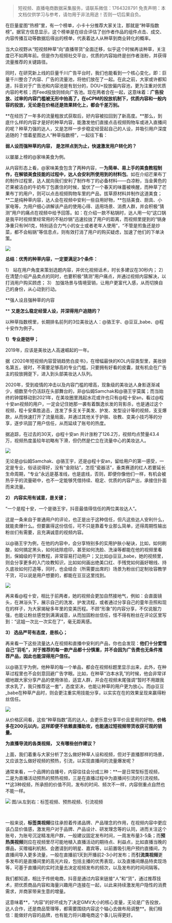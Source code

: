 

> 短视频、直播电商数据采集服务，请联系微信：1764328791
> 免责声明：本文档仅供学习与参考，请勿用于非法用途！否则一切后果自负。





在巨量星图“热榜”里，有一个榜单，小卡十分推荐大家关注，那就是“种草指数榜”。据官方信息显示，这个榜单是在综合评估了创作者作品的组件点击、成交、内容传播互动等数据后得出的榜单，代表着达人从种草到商业转化的概率。

当大众视野从“短视频种草”向“直播带货”全面迁移，似乎这个时候再谈种草，关注度已不如两年前。但是作为视频社交平台，优质的内容始终是创作者涨粉，并获得流量推荐的关键路径。
​

同时，在研究新上线的巨量千川广告平台时，我们也能看到一个核心变化，即：巨量千川整合了内容、广告的流量池，将他们放在了一起。在此之前，大家或许都知道，抖音对于广告池和内容池是有划分的，DOU+投放偏内容池，更为注重对优质内容的考核；而Feed投放则倾向广告池。现在两者合在一起，这意味着：**广告投放、过审的内容门槛被无形中抬高了，在oCPM的投放机制下，优质内容和一般内容的投放，无论是在价格还是效果转化上，都会千差万别。**
​

**在经历了一年多的流量粗放式获取后，好内容被拉回到了新高度。**那么，到底什么样的内容才是好的种草内容，能激发他们直接点击视频购物车或进入直播间的呢？种草力强的达人，又是怎样一步步稳定经营起自己的人设，并吸引用户深度追随的？借着星图达人“种草指数榜”，一起往下看：
​

**弱人设而强种草的内容，**
**是怎样点到为止，快速激发用户转化的？**
​

以屡屡上榜的@家味美食为例。
​

从内容形态上看，@家味美食包含了两种内容，一**为简单、易上手的美食教程制作，在解锁美食技能的过程中，达人会安利所使用到的材料包**。如在介绍芒果布丁的制作过程里，达人就向我们安利了制作布丁的必备材料——白凉粉，当金黄色的芒果被洁白的牛奶布丁包裹住的时候，蛰伏了一个春天的味蕾被唤醒，而种草了芒果布丁的用户，则可以点击视频购物车里的产品，拔草原材料并制作这道美食；**二是纯种草内容，达人会在视频中安利一些自用好物，**包括美食、厨具、小家电等，为用户细心讲解该产品的使用心得、适用场景、消费人群，并会积极“猜测”用户的痛点在视频中给予回答。如：在介绍一款不粘锅时，达人用一句“这口锅是我平时视频里经常用的不粘炒锅”迅速拉拢了用户的距离，而视频里提到的“锅身净重只有961克，特别适合力气小的女士或者老年人使用”，“不管是煎鱼还是炒菜，都不会粘锅”等信息点，则有效打消了用户的购买疑虑，加速了他们的下单决策。

![](https://cdn.nlark.com/yuque/0/2021/webp/97322/1622346146538-3b9e93ef-5d59-485c-8fe8-616cff3c6229.webp#clientId=ue98506e0-1611-4&from=paste&height=376&id=uf1fc9fd9&margin=%5Bobject%20Object%5D&originHeight=752&originWidth=1080&originalType=url&status=done&style=none&taskId=u76fd0af0-a326-474a-b131-859933d5fd3&width=540)

**总结：优秀的种草内容，一定要满足3个条件：**
​

1）  站在用户角度来策划选题内容，并优化视频话术，时长多建议在30秒内；
2）  在清楚介绍产品卖点的同时，也要积极“猜测”用户痛点，并通过视频内容解决，以打消用户购买顾虑；
3）  加强场景与情境营销，让用户更富代入感，从而切换自己的身份，从心动到行动。
​

**强人设且强种草的内容

**
**又是怎么稳定经营人设，并深得用户追随的？**
​

以种草指数榜里，长期排名前列的3位美妆达人：@骆王宇、@豆豆_babe、@程十安作为例子。
​

**1）专业是铠甲；**
**​**

2019年，应该是美妆达人高速崛起的一年。

据《2020年短视频内容营销趋势白皮书》，在增幅最快的KOL内容类型里，美妆排名第五，彼时，不需要足够高的专业门槛，只要拥有好看的皮囊，就有机会在广告主的投放拥趸下，进入到头部美妆达人队列。
​

2020年，受到疫情的冲击以及内容门槛的增高，现象级的美妆达人身影逐渐减少，细数至今仍活跃在头部舞台的，非@仙姆Samchak和@骆王宇莫属；而当始终的钟摆移动到2021年，在美妆圈里溅起水花或许也只有@程十安an，看过@程十安an视频的用户，一定会记住她那一袭有着飘逸长发的背影杀，也是通过这个视频，程十安乘胜追击，连发了多支关于美发、护发、发型设计等的视频，支支爆款，从而快速打开了流量局面，并通过其他关于护肤、妆教、变美小技巧等的分享，逐步巩固了用户信任，从而延续了账号的热度。

据追踪，在过去的30天，@程十安an 共计涨粉了126.2万，视频均点赞量43.4万，视频热度虽较年初略有下滑，但仍然是伫立在流量中心的美妆达人。

![](https://cdn.nlark.com/yuque/0/2021/webp/97322/1622346146558-b472eeec-40e8-4206-b7b7-5a09d8985b92.webp#clientId=ue98506e0-1611-4&from=paste&height=380&id=u4e9a3fc9&margin=%5Bobject%20Object%5D&originHeight=759&originWidth=1080&originalType=url&status=done&style=none&taskId=ud69fe2c3-e0b5-470c-8581-2aa8ab0bb30&width=540)

无论是@仙姆Samchak、@骆王宇，还是@程十安an，留给用户的第一感受，一定是专业，俗话说得好，没有“金刚钻”，怎揽“瓷器活”，垂类赛道的红人若要延长生命周期，“专业”永远是基准线，也是底线，否则，即便你像他们一样，有机会被热乎乎的流量砸中，也不一定能够凭借持续、稳定、优质的内容产出，承接住扑面而来流量。
​

**2）  内容实用有诚意，是关键；**
​

“一个是程十安，一个是骆王宇，抖音最值得信任的两位美妆达人”。

这是一条来自于普通用户的评论，也正是出于这种信任，但凡这些达人安利什么，就能卖爆什么。但要赢得这份信任，可不只是靠着专业那么简单，还得周期性输出粉丝们有需要，且充满诚意的视频内容。
​

以@骆王宇为例，在他的内容中，会分享特别多的实用护肤小秘诀，比如，如何刷酸，如何搞定黑头，如何祛除痘印，甚至如何洗脸、洗澡等都能在他的视频里看到，保姆级的干货教程，非常容易打动用户；又比如@豆豆_babe，她的视频里，则会分享更多的入门妆教知识，比如如何画出绝美口红、手残党如何画好眼线、持久底妆如何打造等，同时，也会结合（所需要出席的）场景为粉丝们定制妆容教学干货，可以说是用户想要的，都能在豆豆这里找到。

![](https://cdn.nlark.com/yuque/0/2021/webp/97322/1622346146934-b8392ed7-206b-4908-8d96-7f2b8d4e1a47.webp#clientId=ue98506e0-1611-4&from=paste&height=240&id=u5a7ad507&margin=%5Bobject%20Object%5D&originHeight=480&originWidth=1051&originalType=url&status=done&style=none&taskId=u0d151c4a-babd-4462-8714-785c8424f65&width=525.5)

再来看@程十安，相比于前两者，她的视频会更加自然接地气，例如：会直面镜头，在淋浴头下，展示自己的洗发、护发流程，或者通过分享自己的童年丑照和现在的样子，为大家揭秘多年里的变美历程。不顾“形象”的内容分享，不仅说服力强，也能让粉丝感觉到满满诚意，从而加固粉丝信任，怪不得有粉丝在评论区里写到：“这姐一次比一次实在了”，毫无距离感。
​

**3）  选品严苛有态度，是核心；**
​

再来看一下这些流量达人在视频和直播中安利的产品，你也会发现：**他们十分爱惜自己“羽毛”，对于推荐的每一款产品都十分慎重，并不会因为广告费也无条件推荐产品，因此也能深得用户信任。**
​

以@骆王宇为例，他种草的每一个单品，都会在视频标题里显示出来，此外，在种草过程里也不会刻意回避广告字眼。比如，在种草“泊本水乳”的时候，他会非常详细地跟大家分享产品的使用体验，适宜人群，并会在视频末尾强调“暂时不用跟我求水乳了，我只推荐这一套”，态度坚决，也能让种草的用户更为放心。而@豆豆_babe在种草产品时，则会更注重实用技能分享，以实实在在的效果呈现来赢得粉丝信任。

![](https://cdn.nlark.com/yuque/0/2021/webp/97322/1622346147027-550b5eaa-7bdb-4b68-9cb6-79e565c6dd3d.webp#clientId=ue98506e0-1611-4&from=paste&height=380&id=u19477ae7&margin=%5Bobject%20Object%5D&originHeight=759&originWidth=1080&originalType=url&status=done&style=none&taskId=udaf2c0b6-24d9-4f1c-8bfe-7c32e95dde3&width=540)

从价格区间看，这些“种草指数”高的达人，会更乐意分享平价且爱用的好物，**价格多在200元以内，这样即便不依赖直播助攻，也能通过短视频带货收获可观的销量。**
​

**为直播导流的各类视频，**
**又有哪些创作建议？**
**​**

上面，我们着重与大家分析了怎么做好种草人设和视频，但对于直播那样的场景，又应该怎么做好视频的预热，引流，以实现直播间的流量爆发呢？
​

通常来看，一个品牌的自播号，内容往往会分成三种：**一是日常型标签视频，二是为直播活动预热的预热视频，三是在直播过程中为直播间引流的引流视频。**这3种视频，所承担的价值不同，发布的时间、频次不一样，内容侧重点自然也不能一样。

![](https://cdn.nlark.com/yuque/0/2021/webp/97322/1622346147136-093b58a9-1b2b-4c84-bb05-f5eac68594dc.webp#clientId=ue98506e0-1611-4&from=paste&height=378&id=u24d7136e&margin=%5Bobject%20Object%5D&originHeight=756&originWidth=1080&originalType=url&status=done&style=none&taskId=u3d8ac19a-d605-4a74-b16a-a8c8e131771&width=540)
图/从左到右：标签视频、预热视频、引流视频

​

一般来说，**标签类视频**往往承担着传递品牌、产品理念的作用，在视频内容中更应该凸显价值感，激发用户对于品牌、产品设计、研发理念等的认同，进而关注这个账号，为账号沉淀精准用户群，一般建议固定发布时间，一周发布量3-5条；而**预热类视频**则应在视频里尽可能地植入直播活动的期待点、利益点，比如直播当晚的爆品，买赠福利机制、会邀请到的明星、嘉宾等，以前置吸引用户预约直播间，为直播间导入更多流量，一般在直播前1天到开播前2-3小时发布；而**引流类视频**更多发布的是直播间里的高光片段，包括主播的优秀表现，以及直播间爆品特卖现场等，可基于直播间的实时流量去决定视频发布的频次，以及发布的时间间隔等。
​

我们都知道，相比于传统电商，抖音是通过内容来链接“人”和“货”，通过推荐技术，把优质商品内容和海量兴趣用户连接在一起，以此来持续激发用户隐性的消费需求，并商家带来生意的增量。

这意味着**，“内容”的好坏成为了决定GMV大小的核心变量，无论是广告投放，达人合作，还是商品管理等，都需要围绕内容这个轴心去做布局调整**。我们相信：能做好内容的品牌，也有能力将兴趣电商这个事儿玩得更好。
